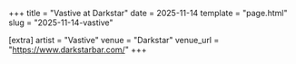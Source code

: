 +++
title = "Vastive at Darkstar"
date = 2025-11-14
template = "page.html"
slug = "2025-11-14-vastive"

[extra]
artist = "Vastive"
venue = "Darkstar"
venue_url = "https://www.darkstarbar.com/"
+++
